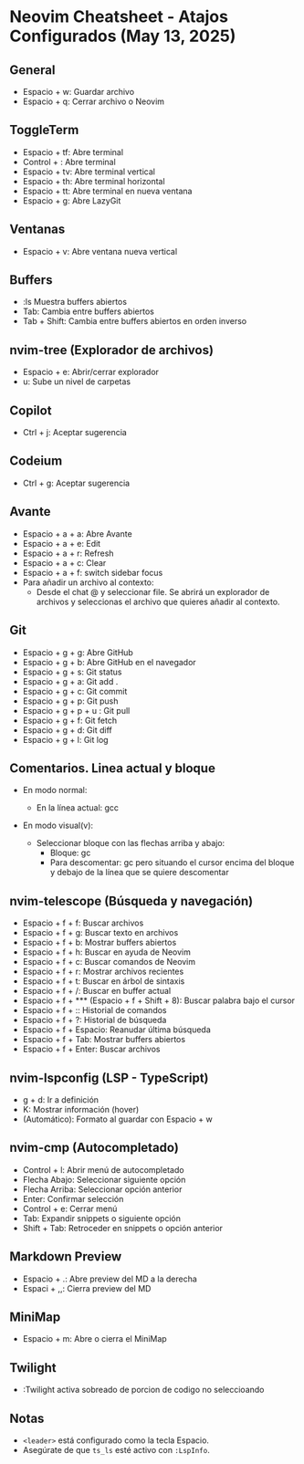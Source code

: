 # Neovim Cheatsheet - Atajos Configurados (May 13, 2025)

## General

- Espacio + w: Guardar archivo
- Espacio + q: Cerrar archivo o Neovim

## ToggleTerm

- Espacio + tf: Abre terminal
- Control + \: Abre terminal
- Espacio + tv: Abre terminal vertical
- Espacio + th: Abre terminal horizontal
- Espacio + tt: Abre terminal en nueva ventana
- Espacio + g: Abre LazyGit

## Ventanas

- Espacio + v: Abre ventana nueva vertical

## Buffers

- :ls Muestra buffers abiertos
- Tab: Cambia entre buffers abiertos
- Tab + Shift: Cambia entre buffers abiertos en orden inverso

## nvim-tree (Explorador de archivos)

- Espacio + e: Abrir/cerrar explorador
- u: Sube un nivel de carpetas

## Copilot

- Ctrl + j: Aceptar sugerencia

## Codeium

- Ctrl + g: Aceptar sugerencia

## Avante

- Espacio + a + a: Abre Avante
- Espacio + a + e: Edit
- Espacio + a + r: Refresh
- Espacio + a + c: Clear
- Espacio + a + f: switch sidebar focus
- Para añadir un archivo al contexto:
  - Desde el chat @ y seleccionar file. Se abrirá un explorador de archivos y seleccionas el archivo que quieres añadir al contexto.

## Git

- Espacio + g + g: Abre GitHub
- Espacio + g + b: Abre GitHub en el navegador
- Espacio + g + s: Git status
- Espacio + g + a: Git add .
- Espacio + g + c: Git commit
- Espacio + g + p: Git push
- Espacio + g + p + u : Git pull
- Espacio + g + f: Git fetch
- Espacio + g + d: Git diff
- Espacio + g + l: Git log

## Comentarios. Linea actual y bloque

- En modo normal:

  - En la línea actual: gcc

- En modo visual(v):
  - Seleccionar bloque con las flechas arriba y abajo:
    - Bloque: gc
    - Para descomentar: gc pero situando el cursor encima del bloque y debajo de la línea que se quiere descomentar

## nvim-telescope (Búsqueda y navegación)

- Espacio + f + f: Buscar archivos
- Espacio + f + g: Buscar texto en archivos
- Espacio + f + b: Mostrar buffers abiertos
- Espacio + f + h: Buscar en ayuda de Neovim
- Espacio + f + c: Buscar comandos de Neovim
- Espacio + f + r: Mostrar archivos recientes
- Espacio + f + t: Buscar en árbol de sintaxis
- Espacio + f + /: Buscar en buffer actual
- Espacio + f + \*\*\* (Espacio + f + Shift + 8): Buscar palabra bajo el cursor
- Espacio + f + :: Historial de comandos
- Espacio + f + ?: Historial de búsqueda
- Espacio + f + Espacio: Reanudar última búsqueda
- Espacio + f + Tab: Mostrar buffers abiertos
- Espacio + f + Enter: Buscar archivos

## nvim-lspconfig (LSP - TypeScript)

- g + d: Ir a definición
- K: Mostrar información (hover)
- (Automático): Formato al guardar con Espacio + w

## nvim-cmp (Autocompletado)

- Control + l: Abrir menú de autocompletado
- Flecha Abajo: Seleccionar siguiente opción
- Flecha Arriba: Seleccionar opción anterior
- Enter: Confirmar selección
- Control + e: Cerrar menú
- Tab: Expandir snippets o siguiente opción
- Shift + Tab: Retroceder en snippets o opción anterior

## Markdown Preview

- Espacio + .: Abre preview del MD a la derecha
- Espaci + ,,: Cierra preview del MD

## MiniMap

- Espacio + m: Abre o cierra el MiniMap

## Twilight

- :Twilight activa sobreado de porcion de codigo no seleccioando

## Notas

- `<leader>` está configurado como la tecla Espacio.
- Asegúrate de que `ts_ls` esté activo con `:LspInfo`.
